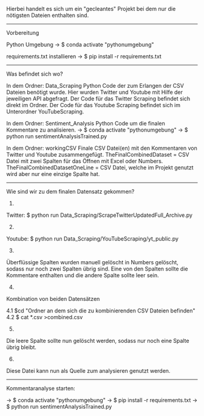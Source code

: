 

Hierbei handelt es sich um ein "gecleantes" Projekt bei dem nur die nötigsten Dateien enthalten sind.

------------------------------------

Vorbereitung 

Python Umgebung
-> $ conda activate "pythonumgebung"

requirements.txt installieren
    -> $ pip install -r requirements.txt

------------------------------------

Was befindet sich wo?


In dem Ordner: Data_Scraping
    Python Code der zum Erlangen der CSV Dateien benötigt wurde.
    Hier wurden Twitter und Youtube mit Hilfe der jeweiligen API abgefragt.
    Der Code für das Twitter Scraping befindet sich direkt im Ordner.
    Der Code für das Youtube Scraping befindet sich im Unterordner YouTubeScraping.


In dem Ordner: Sentiment_Analysis
    Python Code um die finalen Kommentare zu analisieren. 
    -> $ conda activate "pythonumgebung"
    -> $ python run sentimentAnalysisTrained.py

In dem Ordner: workingCSV
    Finale CSV Datei(en) mit den Kommentaren von Twitter und Youtube zusammengefügt. 
    TheFinalCombinedDataset = CSV Datei mit zwei Spalten für das Öffnen mit Excel oder Numbers.
    TheFinalCombinedDatasetOneLine = CSV Datei, welche im Projekt genutzt wird aber nur eine einzige Spalte hat.

------------------------------------

Wie sind wir zu dem finalen Datensatz gekommen?

1.
Twitter:
$ python run Data_Scraping/ScrapeTwitterUpdatedFull_Archive.py

2.
Youtube:
$ python run Data_Scraping/YouTubeScraping/yt_public.py

3.
Überflüssige Spalten wurden manuell gelöscht in Numbers gelöscht, sodass nur noch zwei Spalten übrig sind.
Eine von den Spalten sollte die Kommentare enthalten und die andere Spalte sollte leer sein.

4.
Kombination von beiden Datensätzen 

4.1 
$cd "Ordner an dem sich die zu kombinierenden CSV Dateien befinden"
4.2
$ cat *.csv >combined.csv

5. 
Die leere Spalte sollte nun gelöscht werden, sodass nur noch eine Spalte übrig bleibt.

6. 
Diese Datei kann nun als Quelle zum analysieren genutzt werden.

------------------------------------

Kommentaranalyse starten: 

-> $ conda activate "pythonumgebung"
-> $ pip install -r requirements.txt
-> $ python run sentimentAnalysisTrained.py